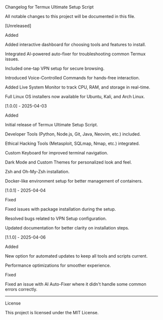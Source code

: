 Changelog for Termux Ultimate Setup Script

All notable changes to this project will be documented in this file.

[Unreleased]

Added

Added interactive dashboard for choosing tools and features to install.

Integrated AI-powered auto-fixer for troubleshooting common Termux issues.

Included one-tap VPN setup for secure browsing.

Introduced Voice-Controlled Commands for hands-free interaction.

Added Live System Monitor to track CPU, RAM, and storage in real-time.

Full Linux OS installers now available for Ubuntu, Kali, and Arch Linux.


[1.0.0] - 2025-04-03

Added

Initial release of Termux Ultimate Setup Script.

Developer Tools (Python, Node.js, Git, Java, Neovim, etc.) included.

Ethical Hacking Tools (Metasploit, SQLmap, Nmap, etc.) integrated.

Custom Keyboard for improved terminal navigation.

Dark Mode and Custom Themes for personalized look and feel.

Zsh and Oh-My-Zsh installation.

Docker-like environment setup for better management of containers.


[1.0.1] - 2025-04-04

Fixed

Fixed issues with package installation during the setup.

Resolved bugs related to VPN Setup configuration.

Updated documentation for better clarity on installation steps.


[1.1.0] - 2025-04-06

Added

New option for automated updates to keep all tools and scripts current.

Performance optimizations for smoother experience.


Fixed

Fixed an issue with AI Auto-Fixer where it didn't handle some common errors correctly.



---

License

This project is licensed under the MIT License.

